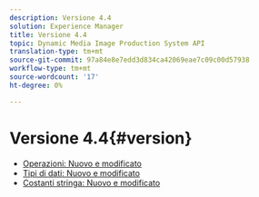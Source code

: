 ```yaml
---
description: Versione 4.4
solution: Experience Manager
title: Versione 4.4
topic: Dynamic Media Image Production System API
translation-type: tm+mt
source-git-commit: 97a84e8e7edd3d834ca42069eae7c09c00d57938
workflow-type: tm+mt
source-wordcount: '17'
ht-degree: 0%

---
```



# Versione 4.4{#version}

* [Operazioni: Nuovo e modificato](r-4-4-operations.md)
* [Tipi di dati: Nuovo e modificato](r-4-4-types.md)
* [Costanti stringa: Nuovo e modificato](r-4-4-string-constants.md)
